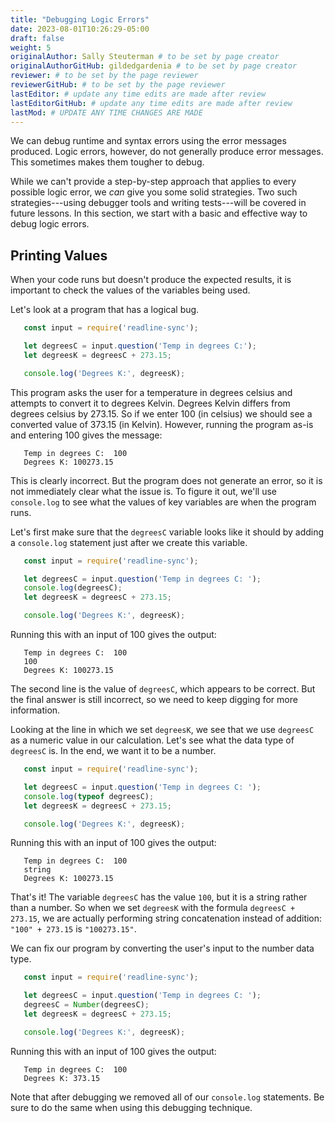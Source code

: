 ```yaml
---
title: "Debugging Logic Errors"
date: 2023-08-01T10:26:29-05:00
draft: false
weight: 5
originalAuthor: Sally Steuterman # to be set by page creator
originalAuthorGitHub: gildedgardenia # to be set by page creator
reviewer: # to be set by the page reviewer
reviewerGitHub: # to be set by the page reviewer
lastEditor: # update any time edits are made after review
lastEditorGitHub: # update any time edits are made after review
lastMod: # UPDATE ANY TIME CHANGES ARE MADE
---
```


We can debug runtime and syntax errors using the error messages produced. Logic errors, however, do not generally produce error messages. This sometimes makes them tougher to debug.

While we can't provide a step-by-step approach that applies to every possible logic error, we *can* give you some solid strategies. Two such strategies---using debugger tools and writing tests---will be covered in future lessons. In this section, we start with a basic and effective way to debug logic errors.

## Printing Values

When your code runs but doesn't produce the expected results, it is important to check the values of the variables being used.

Let's look at a program that has a logical bug.

<!-- TODO: Add Degrees-C-to-K-Logic-Error -->

```js {linenos=table}
   const input = require('readline-sync');

   let degreesC = input.question('Temp in degrees C:');
   let degreesK = degreesC + 273.15;

   console.log('Degrees K:', degreesK);
```

This program asks the user for a temperature in degrees celsius and attempts to convert it to degrees Kelvin. Degrees Kelvin differs from degrees celsius by 273.15. So if we enter 100 (in celsius) we should see a converted value of 373.15 (in Kelvin). However, running the program as-is and entering 100 gives the message:

```console
   Temp in degrees C:  100
   Degrees K: 100273.15
```

This is clearly incorrect. But the program does not generate an error, so it is not immediately clear what the issue is. To figure it out, we'll use `console.log` to see what the values of key variables are when the program runs. 

Let's first make sure that the `degreesC` variable looks like it should by adding a `console.log` statement just after we create this variable.

```js {linenos=table}
   const input = require('readline-sync');

   let degreesC = input.question('Temp in degrees C: ');
   console.log(degreesC);
   let degreesK = degreesC + 273.15;

   console.log('Degrees K:', degreesK);
```

Running this with an input of 100 gives the output:

```console
   Temp in degrees C:  100
   100
   Degrees K: 100273.15
```

The second line is the value of `degreesC`, which appears to be correct. But the final answer is still incorrect, so we need to keep digging for more information.

Looking at the line in which we set `degreesK`, we see that we use `degreesC` as a numeric value in our calculation. Let's see what the data type of `degreesC` is. In the end, we want it to be a number.

```js {linenos=table}
   const input = require('readline-sync');

   let degreesC = input.question('Temp in degrees C: ');
   console.log(typeof degreesC);
   let degreesK = degreesC + 273.15;

   console.log('Degrees K:', degreesK);
```

Running this with an input of 100 gives the output:

```console
   Temp in degrees C:  100
   string
   Degrees K: 100273.15
```

That's it! The variable `degreesC` has the value `100`, but it is a string rather than a number. So when we set `degreesK` with the formula `degreesC + 273.15`, we are actually performing string concatenation instead of addition: `"100" + 273.15` is `"100273.15"`.

We can fix our program by converting the user's input to the number data type.

```js {linenos=table}
   const input = require('readline-sync');

   let degreesC = input.question('Temp in degrees C: ');
   degreesC = Number(degreesC);
   let degreesK = degreesC + 273.15;

   console.log('Degrees K:', degreesK);
```

Running this with an input of 100 gives the output:

```console
   Temp in degrees C:  100
   Degrees K: 373.15
```

Note that after debugging we removed all of our `console.log` statements. Be sure to do the same when using this debugging technique.

